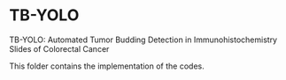 # TB-YOLO
TB-YOLO: Automated Tumor Budding Detection in Immunohistochemistry Slides of Colorectal Cancer

This folder contains the implementation of the codes.

